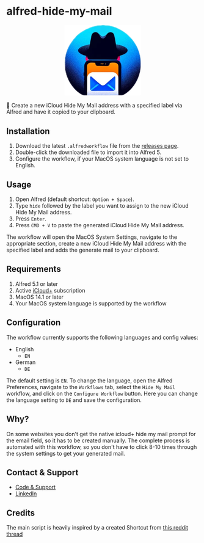 # alfred-hide-my-mail
<p align="center">
  <img src=".assets/hide-my-mail.png" alt="Hide My Mail Logo" width="200">
</p>

🎩 Create a new iCloud Hide My Mail address with a specified label via Alfred and have it copied to your clipboard.


## Installation
1. Download the latest `.alfredworkflow` file from the [releases page](https://github.com/Klizzy/alfred-hide-my-mail/releases).
2. Double-click the downloaded file to import it into Alfred 5.
3. Configure the workflow, if your MacOS system language is not set to English.

## Usage
1. Open Alfred (default shortcut: `Option + Space`).
2. Type `hide` followed by the label you want to assign to the new iCloud Hide My Mail address.
3. Press `Enter`.
4. Press `CMD + V` to paste the generated iCloud Hide My Mail address.

The workflow will open the MacOS System Settings, navigate to the appropriate section, create a new iCloud Hide My Mail address with the specified label and adds the generate mail to your clipboard.

## Requirements

1. Alfred 5.1 or later
2. Active [iCloud+](https://support.apple.com/guide/icloud/mm9d9012c9e8/icloud) subscription
3. MacOS 14.1 or later
4. Your MacOS system language is supported by the workflow

## Configuration

The workflow currently supports the following languages and config values:
- English
  - `EN`
- German
  - `DE`

The default setting is `EN`. To change the language, open the Alfred Preferences, navigate to the `Workflows` tab, select the `Hide My Mail` workflow, and click on the `Configure Workflow` button. Here you can change the language setting to `DE` and save the configuration.

## Why?

On some websites you don't get the native icloud+ hide my mail prompt for the email field, so it has to be created manually.
The complete process is automated with this workflow, so you don't have to click 8-10 times through the system settings to get your generated mail.

## Contact & Support

- [Code & Support](https://github.com/Klizzy/alfred-hide-my-mail)
- [LinkedIn](https://www.linkedin.com/in/steven-zemelka-82807b279/)

## Credits

The main script is heavily inspired by a created Shortcut from [this reddit thread](https://www.reddit.com/r/shortcuts/comments/yp5817/comment/je8o0or/)
